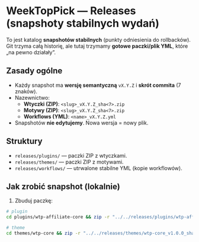 # WeekTopPick — Releases (snapshoty stabilnych wydań)

To jest katalog **snapshotów stabilnych** (punkty odniesienia do rollbacków).  
Git trzyma całą historię, ale tutaj trzymamy **gotowe paczki/plik YML**, które „na pewno działały”.

## Zasady ogólne
- Każdy snapshot ma **wersję semantyczną** `vX.Y.Z` i **skrót commita** (7 znaków).
- Nazewnictwo:
  - **Wtyczki (ZIP)**: `<slug>_vX.Y.Z_sha<7>.zip`
  - **Motywy (ZIP)**: `<slug>_vX.Y.Z_sha<7>.zip`
  - **Workflows (YML)**: `<name>_vX.Y.Z.yml`
- Snapshotów **nie edytujemy**. Nowa wersja = nowy plik.

## Struktury
- `releases/plugins/` — paczki ZIP z wtyczkami.
- `releases/themes/` — paczki ZIP z motywami.
- `releases/workflows/` — utrwalone stabilne YML (kopie workflowów).

## Jak zrobić snapshot (lokalnie)
1) Zbuduj paczkę:
```bash
# plugin
cd plugins/wtp-affiliate-core && zip -r "../../releases/plugins/wtp-affiliate-core_v1.0.0_sha$(git rev-parse --short HEAD).zip" . && cd -

# theme
cd themes/wtp-core && zip -r "../../releases/themes/wtp-core_v1.0.0_sha$(git rev-parse --short HEAD).zip" . && cd -
